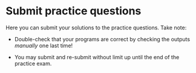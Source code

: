 # Submit practice questions

Here you can submit your solutions to the practice questions. Take note:

- Double-check that your programs are correct by checking the outputs _manually_ one last time!

- You may submit and re-submit without limit up until the end of the practice exam.
